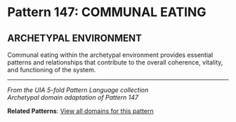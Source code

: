 # Pattern 147: COMMUNAL EATING

## ARCHETYPAL ENVIRONMENT

Communal eating within the archetypal environment provides essential patterns and relationships that contribute to the overall coherence, vitality, and functioning of the system.

---

*From the UIA 5-fold Pattern Language collection*  
*Archetypal domain adaptation of Pattern 147*

**Related Patterns**: [View all domains for this pattern](../../UIA/md/T147%20COMMUNAL%20EATING.md)
